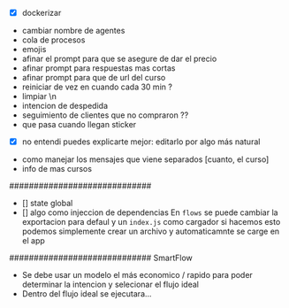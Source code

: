- [x] dockerizar
- cambiar nombre de agentes
- cola de procesos
- emojis
- afinar el prompt para que se asegure de dar el precio
- afinar prompt para respuestas mas cortas
- afinar prompt para que de url del curso
- reiniciar de vez en cuando cada 30 min ?
- limpiar \n
- intencion de despedida
- seguimiento de clientes que no compraron ??
- que pasa cuando llegan sticker
- [x] no entendi puedes explicarte mejor: editarlo por algo más natural
- como manejar los mensajes que viene separados [cuanto, el curso]
- info de mas cursos



#############################
- [] state global
- [] algo como injeccion de dependencias
En `flows` se puede cambiar la exportacion para defaul y un `index.js` como cargador
si hacemos esto podemos simplemente crear un archivo y automaticamnte se carge
en el app

#############################
SmartFlow

- Se debe usar un modelo el más economico / rapido para poder determinar la intencion
y selecionar el flujo ideal
- Dentro del flujo ideal se ejecutara...